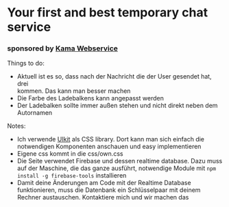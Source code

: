 # Your first and best temporary chat service
### sponsored by [Kama Webservice](www.kama-webservice.de)

Things to do:
- Aktuell ist es so, dass nach der Nachricht die der User gesendet hat, drei <br> kommen. Das kann man besser machen
- Die Farbe des Ladebalkens kann angepasst werden
- Der Ladebalken sollte immer außen stehen und nicht direkt neben dem Autornamen

Notes:
- Ich verwende [UIkit](https://getuikit.com/docs/introduction) als CSS library. Dort kann man sich einfach die notwendigen Komponenten anschauen und easy implementieren
- Eigene css kommt in die css/own.css
- Die Seite verwendet Firebase und dessen realtime database. Dazu muss auf der Maschine, die das ganze ausführt, notwendige Module mit `npm install -g firebase-tools` installieren
- Damit deine Änderungen am Code mit der Realtime Database funktionieren, muss die Datenbank ein Schlüsselpaar mit deinem Rechner austauschen. Kontaktiere mich und wir machen das